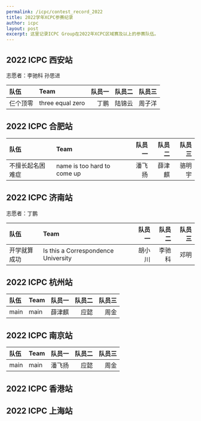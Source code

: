 ```yaml
---
permalink: /icpc/contest_record_2022
title: 2022学年XCPC参赛纪录
author: icpc
layout: post
excerpt: 这里记录ICPC Group在2022年XCPC区域赛及以上的参赛队伍。
---
```


## 2022 ICPC 西安站

志愿者：李驰科 孙思进

| 队伍   | Team             | 队员一 | 队员二 | 队员三 |
|:-----|:-----------------|----:|----:|----:|
| 仨个顶零 | three equal zero |  丁鹏 | 陆锦云 | 周子洋 |

## 2022 ICPC 合肥站

| 队伍       | Team                        | 队员一 | 队员二 | 队员三 |
|:---------|:----------------------------|----:|----:|----:|
| 不擅长起名困难症 | name is too hard to come up | 潘飞扬 | 薛津麒 | 骆明宇 |

## 2022 ICPC 济南站

志愿者：丁鹏

| 队伍     | Team                                | 队员一 | 队员二 | 队员三 |
|:-------|:------------------------------------|----:|----:|----:|
| 开学就算成功 | Is this a Correspondence University | 胡小川 | 李驰科 |  邓明 |

## 2022 ICPC 杭州站

| 队伍   | Team  |  队员一 |  队员二 | 队员三 |
|:-----|:------|-----:|-----:|----:|
| main | main  |  薛津麒 |   应懿 |  周金 |

## 2022 ICPC 南京站

| 队伍    | Team  | 队员一 |  队员二 | 队员三 |
|:------|:------|----:|-----:|----:|
| main  | main  | 潘飞扬 |   应懿 |  周金 |

## 2022 ICPC 香港站

## 2022 ICPC 上海站
